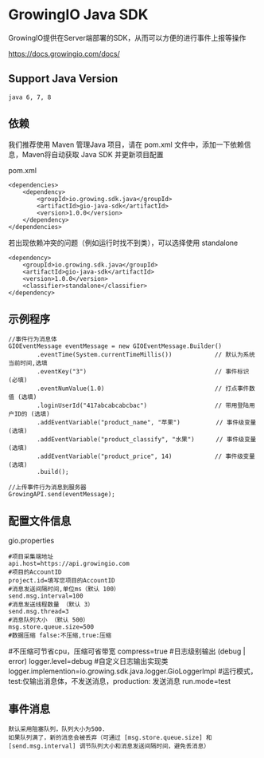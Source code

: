 # GrowingIO Java SDK

GrowingIO提供在Server端部署的SDK，从而可以方便的进行事件上报等操作

<https://docs.growingio.com/docs/>


## Support Java Version

    java 6, 7, 8

## 依赖
我们推荐使用 Maven 管理Java 项目，请在 pom.xml 文件中，添加一下依赖信息，Maven将自动获取 Java SDK 并更新项目配置

pom.xml

    <dependencies>
        <dependency>
            <groupId>io.growing.sdk.java</groupId>
            <artifactId>gio-java-sdk</artifactId>
            <version>1.0.0</version>
        </dependency>
    </dependencies>

若出现依赖冲突的问题（例如运行时找不到类），可以选择使用 standalone     

    <dependency>
        <groupId>io.growing.sdk.java</groupId>
        <artifactId>gio-java-sdk</artifactId>
        <version>1.0.0</version>
        <classifier>standalone</classifier>
    </dependency>    

## 示例程序
	//事件行为消息体
    GIOEventMessage eventMessage = new GIOEventMessage.Builder()
            .eventTime(System.currentTimeMillis())            // 默认为系统当前时间,选填
            .eventKey("3")                                    // 事件标识 (必填)
            .eventNumValue(1.0)                               // 打点事件数值 (选填)
            .loginUserId("417abcabcabcbac")                   // 带用登陆用户ID的 (选填)
            .addEventVariable("product_name", "苹果")          // 事件级变量 (选填)
            .addEventVariable("product_classify", "水果")      // 事件级变量 (选填)
            .addEventVariable("product_price", 14)            // 事件级变量 (选填)
            .build();

    //上传事件行为消息到服务器
    GrowingAPI.send(eventMessage);

## 配置文件信息

gio.properties

	#项目采集端地址
	api.host=https://api.growingio.com
	#项目的AccountID
	project.id=填写您项目的AccountID
	#消息发送间隔时间,单位ms（默认 100）
	send.msg.interval=100
	#消息发送线程数量 （默认 3）
	send.msg.thread=3
	#消息队列大小 （默认 500）
	msg.store.queue.size=500
	#数据压缩 false:不压缩,true:压缩
  #不压缩可节省cpu，压缩可省带宽
  compress=true
	#日志级别输出 (debug | error)
	logger.level=debug
	#自定义日志输出实现类
	logger.implemention=io.growing.sdk.java.logger.GioLoggerImpl
	#运行模式，test:仅输出消息体，不发送消息，production: 发送消息
	run.mode=test

## 事件消息

	默认采用阻塞队列，队列大小为500.
	如果队列满了，新的消息会被丢弃（可通过 [msg.store.queue.size] 和 [send.msg.interval] 调节队列大小和消息发送间隔时间，避免丢消息）



